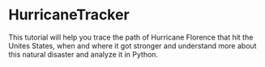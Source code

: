 # HurricaneTracker
This tutorial will help you trace the path of Hurricane Florence that hit the Unites States, when and where it got stronger and understand more about this natural disaster and analyze it in Python.